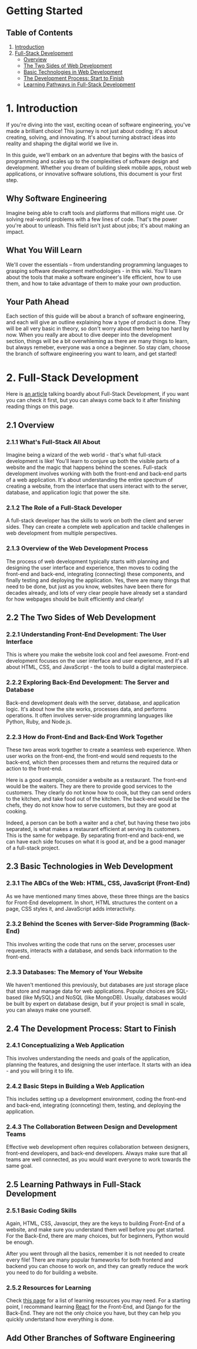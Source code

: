 # Getting Started

## Table of Contents
1. [Introduction](https://learning-software-engineering.github.io/Topics/Getting_Stared.html#1-introduction)
2. [Full-Stack Development](https://learning-software-engineering.github.io/Topics/Getting_Stared.html#2-full-stack-development)
   -   [Overview](https://learning-software-engineering.github.io/Topics/Getting_Stared.html#21-overview)
   -   [The Two Sides of Web Development](https://learning-software-engineering.github.io/Topics/Getting_Stared.html#22-the-two-sides-of-web-development)
   -   [Basic Technologies in Web Development](https://learning-software-engineering.github.io/Topics/Getting_Stared.html#23-basic-technologies-in-web-development)
   -   [The Development Process: Start to Finish](https://learning-software-engineering.github.io/Topics/Getting_Stared.html#24-the-development-process-start-to-finish)
   -   [Learning Pathways in Full-Stack Development](https://learning-software-engineering.github.io/Topics/Getting_Stared.html#25-learning-pathways-in-full-stack-development)

# 1. Introduction
If you're diving into the vast, exciting ocean of software engineering, you've made a brilliant choice! This journey is not just about coding; it's about creating, solving, and innovating. It's about turning abstract ideas into reality and shaping the digital world we live in.

In this guide, we'll embark on an adventure that begins with the basics of programming and scales up to the complexities of software design and development. Whether you dream of building sleek mobile apps, robust web applications, or innovative software solutions, this document is your first step.

## Why Software Engineering
Imagine being able to craft tools and platforms that millions might use. Or solving real-world problems with a few lines of code. That's the power you're about to unleash. This field isn't just about jobs; it's about making an impact.

## What You Will Learn
We'll cover the essentials – from understanding programming languages to grasping software development methodologies - in this wiki. You'll learn about the tools that make a software engineer's life efficient, how to use them, and how to take advantage of them to make your own production.

## Your Path Ahead
Each section of this guide will be about a branch of software engineering, and each will give an outline explaining how a type of product is done. They will be all very basic in theory, so don't worry about them being too hard by now. When you really are about to dive deeper into the development section, things will be a bit overwhleming as there are many things to learn, but always remeber, everyone was a once a beginner. So stay clam, choose the branch of software engineering you want to learn, and get started!

# 2. Full-Stack Development
Here is [an article](https://www.coursera.org/ca/articles/full-stack-developer) talking boardly about Full-Stack Development, if you want you can check it first, but you can always come back to it after finishing reading things on this page.

## 2.1 Overview

### 2.1.1 What's Full-Stack All About
Imagine being a wizard of the web world - that's what full-stack development is like! You'll learn to conjure up both the visible parts of a website and the magic that happens behind the scenes. Full-stack development involves working with both the front-end and back-end parts of a web application. It's about understanding the entire spectrum of creating a website, from the interface that users interact with to the server, database, and application logic that power the site.

### 2.1.2 The Role of a Full-Stack Developer
A full-stack developer has the skills to work on both the client and server sides. They can create a complete web application and tackle challenges in web development from multiple perspectives.

### 2.1.3 Overview of the Web Development Process
The process of web development typically starts with planning and designing the user interface and experience, then moves to coding the front-end and back-end, integrating (connecting) these components, and finally testing and deploying the application. Yes, there are many things that need to be done, but just as you know, websites have been there for decades already, and lots of very clear people have already set a standard for how webpages should be built efficiently and clearly!

## 2.2 The Two Sides of Web Development

### 2.2.1 Understanding Front-End Development: The User Interface
This is where you make the website look cool and feel awesome. Front-end development focuses on the user interface and user experience, and it's all about HTML, CSS, and JavaScript - the tools to build a digital masterpiece.

### 2.2.2 Exploring Back-End Development: The Server and Database
Back-end development deals with the server, database, and application logic. It's about how the site works, processes data, and performs operations. It often involves server-side programming languages like Python, Ruby, and Node.js.

### 2.2.3 How do Front-End and Back-End Work Together
These two areas work together to create a seamless web experience. When user works on the front-end, the front-end would send requests to the back-end, which then processes them and returns the required data or action to the front-end. 

Here is a good example, consider a website as a restaurant. The front-end would be the waiters. They are there to provide good services to the customers. They clearly do not know how to cook, but they can send orders to the kitchen, and take food out of the kitchen. The back-end would be the chefs, they do not know how to serve customers, but they are good at cooking. 

Indeed, a person can be both a waiter and a chef, but having these two jobs separated, is what makes a restaurant efficient at serving its customers. This is the same for webpage. By separating front-end and back-end, we can have each side focuses on what it is good at, and be a good manager of a full-stack project.

## 2.3 Basic Technologies in Web Development

### 2.3.1 The ABCs of the Web: HTML, CSS, JavaScript (Front-End)
As we have mentioned many times above, these three things are the basics for Front-End development. In short, HTML structures the content on a page, CSS styles it, and JavaScript adds interactivity.

### 2.3.2 Behind the Scenes with Server-Side Programming (Back-End)
This involves writing the code that runs on the server, processes user requests, interacts with a database, and sends back information to the front-end.

### 2.3.3 Databases: The Memory of Your Website
We haven't mentioned this previously, but databases are just storage place that store and manage data for web applications. Popular choices are SQL-based (like MySQL) and NoSQL (like MongoDB). Usually, databases would be built by expert on database design, but if your project is small in scale, you can always make one yourself.

## 2.4 The Development Process: Start to Finish

### 2.4.1 Conceptualizing a Web Application
This involves understanding the needs and goals of the application, planning the features, and designing the user interface. It starts with an idea - and you will bring it to life.

### 2.4.2 Basic Steps in Building a Web Application
This includes setting up a development environment, coding the front-end and back-end, integrating (connceting) them, testing, and deploying the application.

### 2.4.3 The Collaboration Between Design and Development Teams
Effective web development often requires collaboration between designers, front-end developers, and back-end developers. Always make sure that all teams are well connected, as you would want everyone to work towards the same goal.

## 2.5 Learning Pathways in Full-Stack Development

### 2.5.1 Basic Coding Skills
Again, HTML, CSS, Javascipt, they are the keys to building Front-End of a website, and make sure you understand them well before you get started. For the Back-End, there are many choices, but for beginners, Python would be enough.

After you went through all the basics, remember it is not needed to create every file! There are many popular frameworks for both frontend and backend you can choose to work on, and they can greatly reduce the work you need to do for building a website.

### 2.5.2 Resources for Learning
Check [this page](https://learning-software-engineering.github.io/Topics/Tech_Stacks.html#tech-stacks) for a list of learning resources you may need. For a starting point, I recommand learning [React](https://learning-software-engineering.github.io/Topics/Tech_Stacks/ReactNative.html) for the Front-End, and Django for the Back-End. They are not the only choice you have, but they can help you quickly undertstand how everything is done.

## Add Other Branches of Software Engineering
